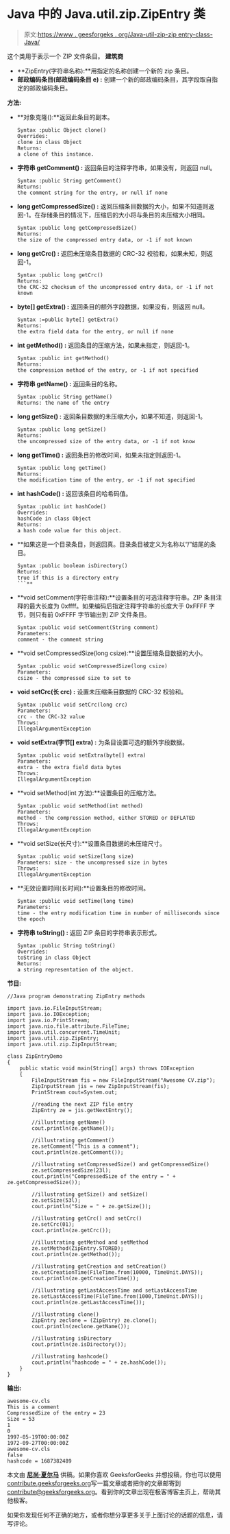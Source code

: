 # Java 中的 Java.util.zip.ZipEntry 类

> 原文:[https://www . geesforgeks . org/Java-util-zip-zip entry-class-Java/](https://www.geeksforgeeks.org/java-util-zip-zipentry-class-java/)

这个类用于表示一个 ZIP 文件条目。
**建筑商**

*   **ZipEntry(字符串名称):**用指定的名称创建一个新的 zip 条目。
*   **邮政编码条目(邮政编码条目 e) :** 创建一个新的邮政编码条目，其字段取自指定的邮政编码条目。

**方法:**

*   **对象克隆():**返回此条目的副本。

    ```
    Syntax :public Object clone()
    Overrides:
    clone in class Object
    Returns:
    a clone of this instance.
    ```

*   **字符串 getComment() :** 返回条目的注释字符串，如果没有，则返回 null。

    ```
    Syntax :public String getComment()
    Returns:
    the comment string for the entry, or null if none
    ```

*   **long getCompressedSize() :** 返回压缩条目数据的大小，如果不知道则返回-1。在存储条目的情况下，压缩后的大小将与条目的未压缩大小相同。

    ```
    Syntax :public long getCompressedSize()
    Returns:
    the size of the compressed entry data, or -1 if not known
    ```

*   **long getCrc() :** 返回未压缩条目数据的 CRC-32 校验和，如果未知，则返回-1。

    ```
    Syntax :public long getCrc()
    Returns:
    the CRC-32 checksum of the uncompressed entry data, or -1 if not known
    ```

*   **byte[] getExtra() :** 返回条目的额外字段数据，如果没有，则返回 null。

    ```
    Syntax :=public byte[] getExtra()
    Returns:
    the extra field data for the entry, or null if none

    ```

*   **int getMethod() :** 返回条目的压缩方法，如果未指定，则返回-1。

    ```
    Syntax :public int getMethod()
    Returns:
    the compression method of the entry, or -1 if not specified
    ```

*   **字符串 getName() :** 返回条目的名称。

    ```
    Syntax :public String getName()
    Returns: the name of the entry

    ```

*   **long getSize() :** 返回条目数据的未压缩大小，如果不知道，则返回-1。

    ```
    Syntax :public long getSize()
    Returns:
    the uncompressed size of the entry data, or -1 if not know
    ```

*   **long getTime() :** 返回条目的修改时间，如果未指定则返回-1。

    ```
    Syntax :public long getTime()
    Returns:
    the modification time of the entry, or -1 if not specified
    ```

*   **int hashCode() :** 返回该条目的哈希码值。

    ```
    Syntax :public int hashCode()
    Overrides:
    hashCode in class Object
    Returns:
    a hash code value for this object.
    ```

*   **如果这是一个目录条目，则返回真。目录条目被定义为名称以“/”结尾的条目。

    ```
    Syntax :public boolean isDirectory()
    Returns:
    true if this is a directory entry
    ```** 
*   **void setComment(字符串注释):**设置条目的可选注释字符串。ZIP 条目注释的最大长度为 0xffff。如果编码后指定注释字符串的长度大于 0xFFFF 字节，则只有前 0xFFFF 字节输出到 ZIP 文件条目。

    ```
    Syntax :public void setComment(String comment)
    Parameters:
    comment - the comment string
    ```

*   **void setCompressedSize(long csize):**设置压缩条目数据的大小。

    ```
    Syntax :public void setCompressedSize(long csize)
    Parameters:
    csize - the compressed size to set to
    ```

*   **void setCrc(长 crc) :** 设置未压缩条目数据的 CRC-32 校验和。

    ```
    Syntax :public void setCrc(long crc)
    Parameters:
    crc - the CRC-32 value
    Throws:
    IllegalArgumentException
    ```

*   **void setExtra(字节[] extra) :** 为条目设置可选的额外字段数据。

    ```
    Syntax :public void setExtra(byte[] extra)
    Parameters:
    extra - the extra field data bytes
    Throws:
    IllegalArgumentException
    ```

*   **void setMethod(int 方法):**设置条目的压缩方法。

    ```
    Syntax :public void setMethod(int method)
    Parameters:
    method - the compression method, either STORED or DEFLATED
    Throws:
    IllegalArgumentException 
    ```

*   **void setSize(长尺寸):**设置条目数据的未压缩尺寸。

    ```
    Syntax :public void setSize(long size)
    Parameters: size - the uncompressed size in bytes
    Throws:
    IllegalArgumentException 
    ```

*   **无效设置时间(长时间):**设置条目的修改时间。

    ```
    Syntax :public void setTime(long time)
    Parameters:
    time - the entry modification time in number of milliseconds since the epoch
    ```

*   **字符串 toString() :** 返回 ZIP 条目的字符串表示形式。

    ```
    Syntax :public String toString()
    Overrides:
    toString in class Object
    Returns:
    a string representation of the object.
    ```

**节目:** 

```
//Java program demonstrating ZipEntry methods

import java.io.FileInputStream;
import java.io.IOException;
import java.io.PrintStream;
import java.nio.file.attribute.FileTime;
import java.util.concurrent.TimeUnit;
import java.util.zip.ZipEntry;
import java.util.zip.ZipInputStream;

class ZipEntryDemo
{
    public static void main(String[] args) throws IOException
    {
        FileInputStream fis = new FileInputStream("Awesome CV.zip");
        ZipInputStream jis = new ZipInputStream(fis);
        PrintStream cout=System.out;

        //reading the next ZIP file entry
        ZipEntry ze = jis.getNextEntry();

        //illustrating getName()
        cout.println(ze.getName());

        //illustrating getComment()
        ze.setComment("This is a comment");
        cout.println(ze.getComment());

        //illustrating setCompressedSize() and getCompressedSize()
        ze.setCompressedSize(23l);
        cout.println("CompressedSize of the entry = " + ze.getCompressedSize());

        //illustrating getSize() and setSize()
        ze.setSize(53l);
        cout.println("Size = " + ze.getSize());

        //illustrating getCrc() and setCrc()
        ze.setCrc(01);
        cout.println(ze.getCrc());

        //illustrating getMethod and setMethod
        ze.setMethod(ZipEntry.STORED);
        cout.println(ze.getMethod());

        //illustrating getCreation and setCreation()
        ze.setCreationTime(FileTime.from(10000, TimeUnit.DAYS));
        cout.println(ze.getCreationTime());

        //illustrating getLastAccessTime and setLastAccessTime
        ze.setLastAccessTime(FileTime.from(1000,TimeUnit.DAYS));
        cout.println(ze.getLastAccessTime());

        //illustrating clone()
        ZipEntry zeclone = (ZipEntry) ze.clone();
        cout.println(zeclone.getName());

        //illustrating isDirectory
        cout.println(ze.isDirectory());

        //illustrating hashcode()
        cout.println("hashcode = " + ze.hashCode());
    }
}
```

**输出:**

```
awesome-cv.cls
This is a comment
CompressedSize of the entry = 23
Size = 53
1
0
1997-05-19T00:00:00Z
1972-09-27T00:00:00Z
awesome-cv.cls
false
hashcode = 1687382489

```

本文由 **[尼尚·夏尔马](https://www.facebook.com/ChippingEye2766)** 供稿。如果你喜欢 GeeksforGeeks 并想投稿，你也可以使用[contribute.geeksforgeeks.org](http://www.contribute.geeksforgeeks.org)写一篇文章或者把你的文章邮寄到 contribute@geeksforgeeks.org。看到你的文章出现在极客博客主页上，帮助其他极客。

如果你发现任何不正确的地方，或者你想分享更多关于上面讨论的话题的信息，请写评论。